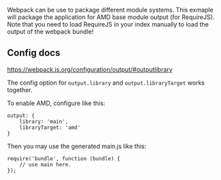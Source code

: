 Webpack can be use to package different module systems. This exmaple will package the application for
AMD base module output (for RequireJS). Note that you need to load RequireJS in your index manually to
load the output of the webpack bundle!

## Config docs

https://webpack.js.org/configuration/output/#outputlibrary

The config option for `output.library` and `output.libraryTarget` works together.

To enable AMD, configure like this:

```
output: {
    library: 'main',
    libraryTarget: 'amd'
}
```

Then you may use the generated main.js like this:

```
require('bundle', function (bundle) {
    // use main here.
});
```
